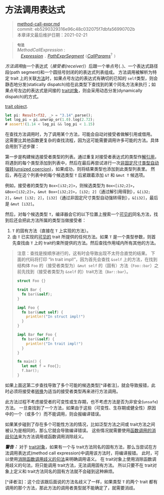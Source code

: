 # 方法调用表达式

>[method-call-expr.md](https://github.com/rust-lang/reference/blob/master/src/expressions/method-call-expr.md)\
>commit: eb5290329316e96c48c032075f7dbfa56990702b \
>本章译文最后维护日期：2021-02-21

> **<sup>句法</sup>**\
> _MethodCallExpression_ :\
> &nbsp;&nbsp; [_Expression_] `.` [_PathExprSegment_] `(`[_CallParams_]<sup>?</sup> `)`

*方法调用*由一个表达式（*接受者(receiver)*）后跟一个单点号(`.`)、一个表达式路径段(path segment)和一个圆括号封闭的的表达式列表组成。
方法调用被解析为特定 trait 上的关联[方法][methods]时，如果点号左边的表达式有确切的已知的 `self`类型，则会静态地分发(statically dispatch)给在此类型下查找到的某个同名方法来执行；如果点号左边的表达式是间接的 [trait对象][trait object]，则会采用动态分发(dynamically dispatch)的方式。

[trait object](../types/trait-object.md).

```rust
let pi: Result<f32, _> = "3.14".parse();
let log_pi = pi.unwrap_or(1.0).log(2.72);
# assert!(1.14 < log_pi && log_pi < 1.15)
```

在查找方法调用时，为了调用某个方法，可能会自动对接受者做解引用或借用。
这需要比其他函数更复杂的查找流程，因为这可能需要调用许多可能的方法。具体会用到下述步骤：

第一步是构建候选接受者类型的列表。通过重复对接受者表达式的类型作[解引用][dereference]，将遇到的每个类型添加到列表中，然后在最后再尝试进行一次[非固定尺寸类型自动强转(unsized coercion)][unsized coercion]，如果成功，则将结果类型也添加到此类型列表里。
然后，再在这个列表中的每个候选类型 `T` 后紧跟着添加 `&T` 和 `&mut T` 候选项。

例如，接受者的类型为 `Box<[i32;2]>`，则候选类型为 `Box<[i32;2]>`，`&Box<[i32;2]>`，`&mut Box<[i32;2]>`，`[i32; 2]`（通过解引用得到），`&[i32; 2]`，`&mut [i32; 2]`，`[i32]`（通过非固定尺寸类型自动强转得到），`&[i32]`，最后是 `&mut [i32]`。

然后，对每个候选类型 `T`，编译器会它的以下位置上搜索一个[可见的][visible]同名方法，找到后还会把此方法所属的类型当做接受者：

1. `T` 的固有方法（直接在 `T` 上实现的方法）。
2. 由 `T` 已实现的[可见的][visible] trait 所提供的任何方法。如果 `T` 是一个类型参数，则首先查找由 `T` 上的 trait约束所提供的方法。然后查找作用域内所有其他的方法。

> 注意：查找是按顺序进行的，这有时会导致出现不太符合直觉的结果。
> 下面的代码将打印 “In trait impl!”，因为首先会查找 `&self` 上的方法，在找到结构体 `Foo` 的（接受者类型为）`&mut self` 的（固有）方法（`Foo::bar`）之前先找到（接受者类型为 `&self` 的）trait方法（`Bar::bar`）。
>
> ```rust
> struct Foo {}
>
> trait Bar {
>   fn bar(&self);
> }
>
> impl Foo {
>   fn bar(&mut self) {
>     println!("In struct impl!")
>   }
> }
>
> impl Bar for Foo {
>   fn bar(&self) {
>     println!("In trait impl!")
>   }
> }
>
> fn main() {
>   let mut f = Foo{};
>   f.bar();
> }
> ```

如果上面这第二步查找导致了多个可能的候选类型[^译者注]，就会导致报错，此时必须将接受者[转换][disambiguate call]为适当的接受者类型再来进行方法调用。

此方法过程不考虑接受者的可变性或生存期，也不考虑方法是否为非安全(`unsafe`)方法。
一旦查找到了一个方法，如果由于这些（可变性、生存期或健全性）原因中的一个（或多个）而不能调用，则会报编译错误。

如果某步碰到了存在多个可能性方法的情况，比如泛型方法之间或 trait方法之间被认为是相同的，那么它就会导致编译错误。
这些情况就需要使用[函数调用的消歧句法][disambiguating function call syntax]来为方法调用或函数调用消除歧义。

<div class="warning">

***警告：*** 对于 [trait对象][trait objects]，如果有一个与 trait方法同名的固有方法，那么当尝试在方法调用表达式(method call expression)中调用该方法时，将编译报错。
此时，可以使用[消除函数调用歧义的句法][disambiguating function call syntax]来明确调用语义。
在 trait对象上使用消除函数调用歧义的句法，将只能调用 trait方法，无法调用固有方法。
所以只要不在 trait对象上定义和 trait方法同名的固有方法就不会碰到这种麻烦。

</div>

[^译者注]：这个应该跟后面说的方法名歧义了一样，如果类型 `T` 的两个 trait 都有调用的那个方法，那此方法的调用者类型就不能确定了，就需要消歧。

[trait object]: ../types/trait-object.md
<!-- 上面这几个链接从原文来替换时需小心 -->
[_CallParams_]: call-expr.md
[_Expression_]: ../expressions.md
[_PathExprSegment_]: ../paths.md#paths-in-expressions
[visible]: ../visibility-and-privacy.md
[trait objects]: ../types/trait-object.md
[disambiguate call]: call-expr.md#disambiguating-function-calls
[disambiguating function call syntax]: call-expr.md#disambiguating-function-calls
[dereference]: operator-expr.md#the-dereference-operator
[methods]: ../items/associated-items.md#methods
[unsized coercion]: ../type-coercions.md#unsized-coercions
